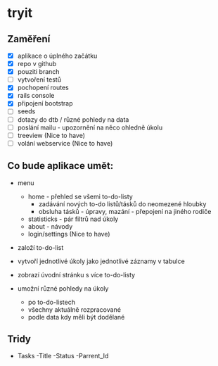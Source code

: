# tryit

## Zaměření
- [x] aplikace o úplného začátku
- [x] repo v github
- [x] pouziti branch
- [ ] vytvoření testů
- [x] pochopení routes
- [x] rails console
- [x] připojení bootstrap
- [ ] seeds
- [ ] dotazy do dtb / různé pohledy na data
- [ ] poslání mailu - upozornění na něco ohledně úkolu
- [ ] treeview (Nice to have)
- [ ] volání webservice (Nice to have)

## Co bude aplikace umět:
- menu
	- home - přehled se všemi to-do-listy
		- zadávání nových to-do listů/tásků do neomezené hloubky
		- obsluha tásků - úpravy, mazání - přepojení na jiného rodiče
	- statisticks - pár filtrů nad úkoly
	- about - návody
	- login/settings (Nice to have)

- založí to-do-list
- vytvoří jednotlivé úkoly jako jednotlivé záznamy v tabulce
- zobrazí úvodní stránku s více to-do-listy
- umožní různé pohledy na úkoly 
	- po to-do-listech
	- všechny aktuálně rozpracované
	- podle data kdy měli být dodělané


## Tridy
- Tasks
	-Title
	-Status
	-Parrent_Id

